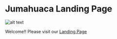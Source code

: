 # Jumahuaca Landing Page
![alt text](https://jumahuaca.github.io/resources/img/logo-j.png)

Welcome!! Please visit our [Landing Page](https://jumahuaca.github.io/)
